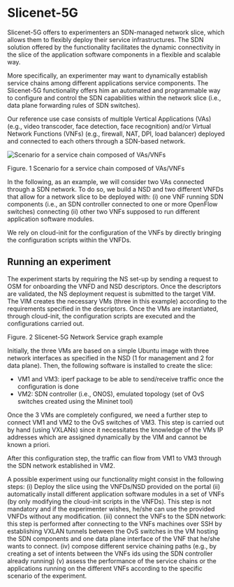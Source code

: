 <!-- TITLE: Slicenet -->
<!-- SUBTITLE: Slicenet-5G -->

# Slicenet-5G 

Slicenet-5G offers to experimenters an SDN-managed network slice, which allows them to flexibly deploy their service infrastructures. The SDN solution offered by the functionality facilitates the dynamic connectivity in the slice of the application software components in a flexible and scalable way.

More specifically, an experimenter may want to dynamically establish service chains among different applications service components. The Slicenet-5G functionality offers him an automated and programmable way to configure and control the SDN capabilities within the network slice (i.e., data plane forwarding rules of SDN switches).

Our reference use case consists of multiple Vertical Applications (VAs) (e.g., video transcoder, face detection, face recognition) and/or Virtual Network Functions (VNFs) (e.g., firewall, NAT, DPI, load balancer) deployed and connected to each others through a SDN-based network. 

![Scenario for a service chain composed of VAs/VNFs](/uploads/slicenet/slicenet1.png "Scenario for a service chain composed of VAs/VNFs")

Figure. 1 Scenario for a service chain composed of VAs/VNFs

In the following, as an example, we will consider two VAs connected through a SDN network. To do so, we build a NSD and two different VNFDs that allow for a network slice to be deployed with: (i) one VNF running SDN components (i.e., an SDN controller connected to one or more OpenFlow switches) connecting (ii) other two VNFs supposed to run different application software modules.

We rely on cloud-init for the configuration of the VNFs by directly bringing the configuration scripts within the VNFDs. 

## Running an experiment

The experiment starts by requiring the NS set-up by sending a request to OSM for onboarding the VNFD and NSD descriptors. Once the descriptors are validated, the NS deployment request is submitted to the target VIM. The VIM creates the necessary VMs (three in this example) according to the requirements specified in the descriptors. Once the VMs are instantiated, through cloud-init, the configuration scripts are executed and the configurations carried out. 
 
Figure. 2 Slicenet-5G Network Service graph example

Initially, the three VMs are based on a simple Ubuntu image with three network interfaces as specified in the NSD (1 for management and 2 for data plane). Then, the following software is installed to create the slice:
-	VM1 and VM3: iperf package to be able to send/receive traffic once the configuration is done
-	VM2: SDN controller (i.e., ONOS), emulated topology (set of OvS switches created using the Mininet tool)

Once the 3 VMs are completely configured, we need a further step to connect VM1 and VM2 to the OvS switches of VM3. This step is carried out by hand (using VXLANs) since it necessitates the knowledge of the VMs IP addresses which are assigned dynamically by the VIM and cannot be known a priori.

After this configuration step, the traffic can flow from VM1 to VM3 through the SDN network established in VM2. 

A possible experiment using our functionality might consist in the following steps: 
(i)	Deploy the slice using the VNFDs/NSD provided on the portal
(ii)	automatically install different application software modules in a set of VNFs (by only modifying the cloud-init scripts in the VNFDs). This step is not mandatory and if the experimenter wishes, he/she can use the provided VNFDs without any modification.
(iii)	connect the VNFs to the SDN network: this step is performed after connecting to the VNFs machines over SSH by establishing VXLAN tunnels between the OvS switches in the VM hosting the SDN components and one data plane interface of the VNF that he/she wants to connect.
(iv)	compose different service chaining paths (e.g., by creating a set of intents between the VNFs ids using the SDN controller already running)
(v)	assess the performance of the service chains or the applications running on the different VNFs according to the specific scenario of the experiment.
